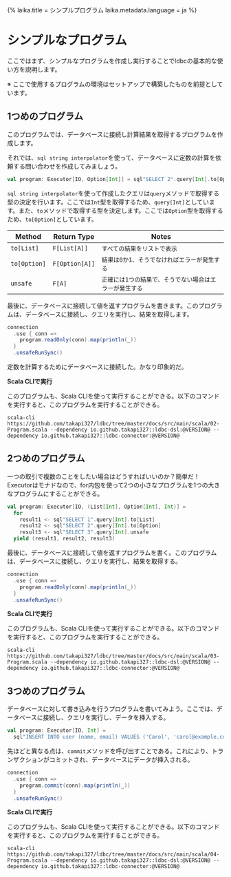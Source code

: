 {%
  laika.title = シンプルプログラム
  laika.metadata.language = ja
%}

# シンプルなプログラム

ここではまず、シンプルなプログラムを作成し実行することでldbcの基本的な使い方を説明します。

※ ここで使用するプログラムの環境はセットアップで構築したものを前提としています。

## 1つめのプログラム

このプログラムでは、データベースに接続し計算結果を取得するプログラムを作成します。

それでは、`sql string interpolator`を使って、データベースに定数の計算を依頼する問い合わせを作成してみましょう。

```scala
val program: Executor[IO, Option[Int]] = sql"SELECT 2".query[Int].to[Option]
```

`sql string interpolator`を使って作成したクエリは`query`メソッドで取得する型の決定を行います。ここでは`Int`型を取得するため、`query[Int]`としています。また、`to`メソッドで取得する型を決定します。ここでは`Option`型を取得するため、`to[Option]`としています。

| Method       | Return Type    | Notes                         |
|--------------|----------------|-------------------------------|
| `to[List]`   | `F[List[A]]`   | `すべての結果をリストで表示`               |
| `to[Option]` | `F[Option[A]]` | `結果は0か1、そうでなければエラーが発生する`      |
| `unsafe`     | `F[A]`         | `正確には1つの結果で、そうでない場合はエラーが発生する` |

最後に、データベースに接続して値を返すプログラムを書きます。このプログラムは、データベースに接続し、クエリを実行し、結果を取得します。

```scala
connection
  .use { conn =>
    program.readOnly(conn).map(println(_))
  }
  .unsafeRunSync()
```

定数を計算するためにデータベースに接続した。かなり印象的だ。

**Scala CLIで実行**

このプログラムも、Scala CLIを使って実行することができる。以下のコマンドを実行すると、このプログラムを実行することができる。

```shell
scala-cli https://github.com/takapi327/ldbc/tree/master/docs/src/main/scala/02-Program.scala --dependency io.github.takapi327::ldbc-dsl:@VERSION@ --dependency io.github.takapi327::ldbc-connector:@VERSION@
```

## 2つめのプログラム

一つの取引で複数のことをしたい場合はどうすればいいのか？簡単だ！Executorはモナドなので、for内包を使って2つの小さなプログラムを1つの大きなプログラムにすることができる。

```scala
val program: Executor[IO, (List[Int], Option[Int], Int)] =
  for
    result1 <- sql"SELECT 1".query[Int].to[List]
    result2 <- sql"SELECT 2".query[Int].to[Option]
    result3 <- sql"SELECT 3".query[Int].unsafe
  yield (result1, result2, result3)
```

最後に、データベースに接続して値を返すプログラムを書く。このプログラムは、データベースに接続し、クエリを実行し、結果を取得する。

```scala
connection
  .use { conn =>
    program.readOnly(conn).map(println(_))
  }
  .unsafeRunSync()
```

**Scala CLIで実行**

このプログラムも、Scala CLIを使って実行することができる。以下のコマンドを実行すると、このプログラムを実行することができる。

```shell
scala-cli https://github.com/takapi327/ldbc/tree/master/docs/src/main/scala/03-Program.scala --dependency io.github.takapi327::ldbc-dsl:@VERSION@ --dependency io.github.takapi327::ldbc-connector:@VERSION@
```

## 3つめのプログラム

データベースに対して書き込みを行うプログラムを書いてみよう。ここでは、データベースに接続し、クエリを実行し、データを挿入する。

```scala
val program: Executor[IO, Int] =
  sql"INSERT INTO user (name, email) VALUES ('Carol', 'carol@example.com')".update
```

先ほどと異なる点は、`commit`メソッドを呼び出すことである。これにより、トランザクションがコミットされ、データベースにデータが挿入される。

```scala
connection
  .use { conn =>
    program.commit(conn).map(println(_))
  }
  .unsafeRunSync()
```

**Scala CLIで実行**

このプログラムも、Scala CLIを使って実行することができる。以下のコマンドを実行すると、このプログラムを実行することができる。

```shell
scala-cli https://github.com/takapi327/ldbc/tree/master/docs/src/main/scala/04-Program.scala --dependency io.github.takapi327::ldbc-dsl:@VERSION@ --dependency io.github.takapi327::ldbc-connector:@VERSION@
```
